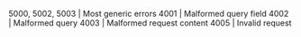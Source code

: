 5000, 5002, 5003 | Most generic errors
4001 | Malformed query field
4002 | Malformed query
4003 | Malformed request content
4005 | Invalid request